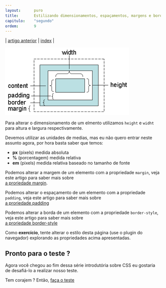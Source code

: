 ```yaml
---
layout:      puro
title:       Estilizando dimensionamentos, espaçamentos, margens e bordas
capitulo:    "segundo"
ordem:       9
---
```


<p>| <a href="../estilizando-o-texto-do-documento/">artigo anterior</a> | <a href="../">index</a> |</p> 

![](css-element-dimensions.png)

Para alterar o dimensionamento de um elmento utilizamos `height` e `widht` para altura e largura respectivamente.

Devemos utilizar as unidades de medias, mas eu não quero entrar neste assunto agora, por hora basta saber que temos:

- __px__ (pixels) medida absoluta
- __%__ (porcentagem) medida relativa
- __em__ (pixels) medida relativa baseado no tamanho de fonte

Podemos alterar a margem de um elemento com a propriedade `margin`, veja este artigo para saber mais sobre <br />
[a proriedade margin](/html-css/margin/).

Podemos alterar o espaçamento de um elemento com a propriedade `padding`, veja este artigo para saber mais sobre <br />
[a proriedade padding](/html-css/padding/)

Podemos alterar a borda de um elemento com a propriedade `border-style`, veja este artigo para saber mais sobre <br />
[a proriedade border-style](/html-css/border-style/)

Como __exercício__, tente alterar o estilo desta página (use o plugin do navegador) explorando as propriedades acima apresentadas.


## Pronto para o teste ?

Agora você chegou ao fim dessa série introdutória sobre CSS eu gostaria de desafiá-lo a realizar nosso teste.

Tem corajem ? Então, [faça o teste](/html-css/teste-seu-conhecimento-sobre-css-01/)